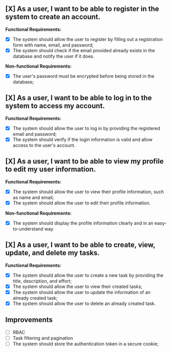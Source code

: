 ## [X] As a user, I want to be able to register in the system to create an account.

**Functional Requirements:**

- [X] The system should allow the user to register by filling out a registration form with name, email, and password;
- [X] The system should check if the email provided already exists in the database and notify the user if it does.

**Non-functional Requirements:**

- [X] The user's password must be encrypted before being stored in the database;

## [X] As a user, I want to be able to log in to the system to access my account.

**Functional Requirements:**

- [X] The system should allow the user to log in by providing the registered email and password;
- [X] The system should verify if the login information is valid and allow access to the user's account.

## [X] As a user, I want to be able to view my profile to edit my user information.

**Functional Requirements:**

- [X] The system should allow the user to view their profile information, such as name and email;
- [X] The system should allow the user to edit their profile information.

**Non-functional Requirements:**

- [X] The system should display the profile information clearly and in an easy-to-understand way.

## [X] As a user, I want to be able to create, view, update, and delete my tasks.

**Functional Requirements:**

- [X] The system should allow the user to create a new task by providing the title, description, and effort;
- [X] The system should allow the user to view their created tasks;
- [X] The system should allow the user to update the information of an already created task;
- [X] The system should allow the user to delete an already created task.

## Improvements

- [ ] RBAC
- [ ] Task filtering and pagination
- [ ] The system should store the authentication token in a secure cookie;

